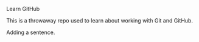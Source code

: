  Learn GitHub

This is a throwaway repo used to learn about working with Git and GitHub.

Adding a sentence.
